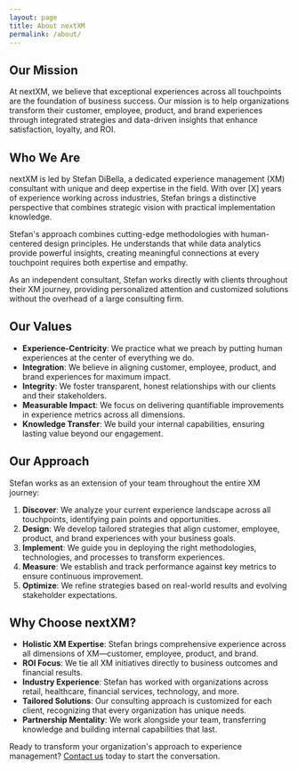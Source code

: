 ```yaml
---
layout: page
title: About nextXM
permalink: /about/
---
```


## Our Mission

At nextXM, we believe that exceptional experiences across all touchpoints are the foundation of business success. Our mission is to help organizations transform their customer, employee, product, and brand experiences through integrated strategies and data-driven insights that enhance satisfaction, loyalty, and ROI.

## Who We Are

nextXM is led by Stefan DiBella, a dedicated experience management (XM) consultant with unique and deep expertise in the field. With over [X] years of experience working across industries, Stefan brings a distinctive perspective that combines strategic vision with practical implementation knowledge.

Stefan's approach combines cutting-edge methodologies with human-centered design principles. He understands that while data analytics provide powerful insights, creating meaningful connections at every touchpoint requires both expertise and empathy.

As an independent consultant, Stefan works directly with clients throughout their XM journey, providing personalized attention and customized solutions without the overhead of a large consulting firm.

## Our Values

- **Experience-Centricity**: We practice what we preach by putting human experiences at the center of everything we do.
- **Integration**: We believe in aligning customer, employee, product, and brand experiences for maximum impact.
- **Integrity**: We foster transparent, honest relationships with our clients and their stakeholders.
- **Measurable Impact**: We focus on delivering quantifiable improvements in experience metrics across all dimensions.
- **Knowledge Transfer**: We build your internal capabilities, ensuring lasting value beyond our engagement.

## Our Approach

Stefan works as an extension of your team throughout the entire XM journey:

1. **Discover**: We analyze your current experience landscape across all touchpoints, identifying pain points and opportunities.
2. **Design**: We develop tailored strategies that align customer, employee, product, and brand experiences with your business goals.
3. **Implement**: We guide you in deploying the right methodologies, technologies, and processes to transform experiences.
4. **Measure**: We establish and track performance against key metrics to ensure continuous improvement.
5. **Optimize**: We refine strategies based on real-world results and evolving stakeholder expectations.

## Why Choose nextXM?

- **Holistic XM Expertise**: Stefan brings comprehensive experience across all dimensions of XM—customer, employee, product, and brand.
- **ROI Focus**: We tie all XM initiatives directly to business outcomes and financial results.
- **Industry Experience**: Stefan has worked with organizations across retail, healthcare, financial services, technology, and more.
- **Tailored Solutions**: Our consulting approach is customized for each client, recognizing that every organization has unique needs.
- **Partnership Mentality**: We work alongside your team, transferring knowledge and building internal capabilities that last.

Ready to transform your organization's approach to experience management? [Contact us](/contact) today to start the conversation.

